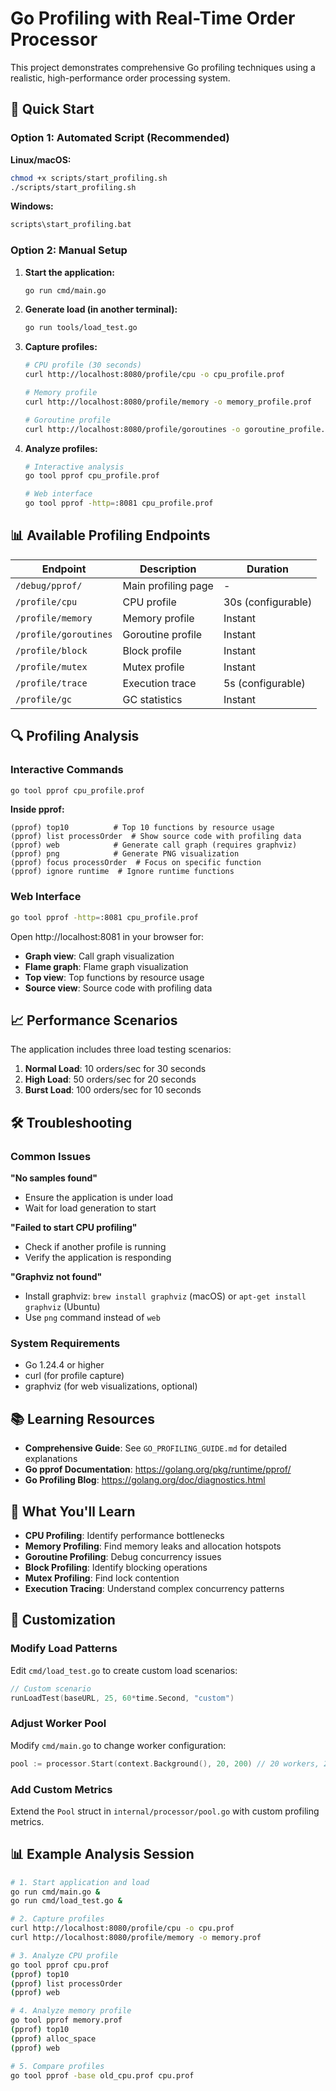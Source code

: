 # Go Profiling with Real-Time Order Processor

This project demonstrates comprehensive Go profiling techniques using a realistic, high-performance order processing system.

## 🚀 Quick Start

### Option 1: Automated Script (Recommended)

**Linux/macOS:**
```bash
chmod +x scripts/start_profiling.sh
./scripts/start_profiling.sh
```

**Windows:**
```cmd
scripts\start_profiling.bat
```

### Option 2: Manual Setup

1. **Start the application:**
   ```bash
   go run cmd/main.go
   ```

2. **Generate load (in another terminal):**
   ```bash
   go run tools/load_test.go
   ```

3. **Capture profiles:**
   ```bash
   # CPU profile (30 seconds)
   curl http://localhost:8080/profile/cpu -o cpu_profile.prof
   
   # Memory profile
   curl http://localhost:8080/profile/memory -o memory_profile.prof
   
   # Goroutine profile
   curl http://localhost:8080/profile/goroutines -o goroutine_profile.prof
   ```

4. **Analyze profiles:**
   ```bash
   # Interactive analysis
   go tool pprof cpu_profile.prof
   
   # Web interface
   go tool pprof -http=:8081 cpu_profile.prof
   ```

## 📊 Available Profiling Endpoints

| Endpoint | Description | Duration |
|----------|-------------|----------|
| `/debug/pprof/` | Main profiling page | - |
| `/profile/cpu` | CPU profile | 30s (configurable) |
| `/profile/memory` | Memory profile | Instant |
| `/profile/goroutines` | Goroutine profile | Instant |
| `/profile/block` | Block profile | Instant |
| `/profile/mutex` | Mutex profile | Instant |
| `/profile/trace` | Execution trace | 5s (configurable) |
| `/profile/gc` | GC statistics | Instant |

## 🔍 Profiling Analysis

### Interactive Commands

```bash
go tool pprof cpu_profile.prof
```

**Inside pprof:**
```
(pprof) top10          # Top 10 functions by resource usage
(pprof) list processOrder  # Show source code with profiling data
(pprof) web            # Generate call graph (requires graphviz)
(pprof) png            # Generate PNG visualization
(pprof) focus processOrder  # Focus on specific function
(pprof) ignore runtime  # Ignore runtime functions
```

### Web Interface

```bash
go tool pprof -http=:8081 cpu_profile.prof
```

Open http://localhost:8081 in your browser for:
- **Graph view**: Call graph visualization
- **Flame graph**: Flame graph visualization  
- **Top view**: Top functions by resource usage
- **Source view**: Source code with profiling data

## 📈 Performance Scenarios

The application includes three load testing scenarios:

1. **Normal Load**: 10 orders/sec for 30 seconds
2. **High Load**: 50 orders/sec for 20 seconds  
3. **Burst Load**: 100 orders/sec for 10 seconds

## 🛠️ Troubleshooting

### Common Issues

**"No samples found"**
- Ensure the application is under load
- Wait for load generation to start

**"Failed to start CPU profiling"**
- Check if another profile is running
- Verify the application is responding

**"Graphviz not found"**
- Install graphviz: `brew install graphviz` (macOS) or `apt-get install graphviz` (Ubuntu)
- Use `png` command instead of `web`

### System Requirements

- Go 1.24.4 or higher
- curl (for profile capture)
- graphviz (for web visualizations, optional)

## 📚 Learning Resources

- **Comprehensive Guide**: See `GO_PROFILING_GUIDE.md` for detailed explanations
- **Go pprof Documentation**: https://golang.org/pkg/runtime/pprof/
- **Go Profiling Blog**: https://golang.org/doc/diagnostics.html

## 🎯 What You'll Learn

- **CPU Profiling**: Identify performance bottlenecks
- **Memory Profiling**: Find memory leaks and allocation hotspots
- **Goroutine Profiling**: Debug concurrency issues
- **Block Profiling**: Identify blocking operations
- **Mutex Profiling**: Find lock contention
- **Execution Tracing**: Understand complex concurrency patterns

## 🔧 Customization

### Modify Load Patterns

Edit `cmd/load_test.go` to create custom load scenarios:

```go
// Custom scenario
runLoadTest(baseURL, 25, 60*time.Second, "custom")
```

### Adjust Worker Pool

Modify `cmd/main.go` to change worker configuration:

```go
pool := processor.Start(context.Background(), 20, 200) // 20 workers, 200 buffer
```

### Add Custom Metrics

Extend the `Pool` struct in `internal/processor/pool.go` with custom profiling metrics.

## 📊 Example Analysis Session

```bash
# 1. Start application and load
go run cmd/main.go &
go run cmd/load_test.go &

# 2. Capture profiles
curl http://localhost:8080/profile/cpu -o cpu.prof
curl http://localhost:8080/profile/memory -o memory.prof

# 3. Analyze CPU profile
go tool pprof cpu.prof
(pprof) top10
(pprof) list processOrder
(pprof) web

# 4. Analyze memory profile
go tool pprof memory.prof
(pprof) top10
(pprof) alloc_space
(pprof) web

# 5. Compare profiles
go tool pprof -base old_cpu.prof cpu.prof
```


